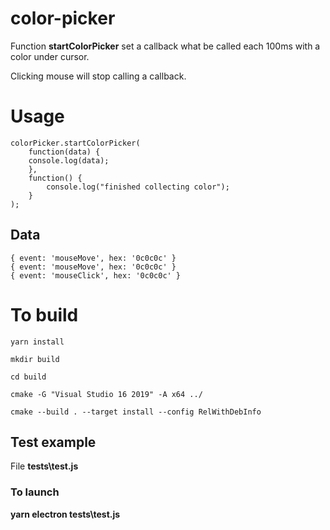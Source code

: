 
# color-picker

  

Function **startColorPicker** set a callback what be called each 100ms with a color under cursor.

Clicking mouse will stop calling a callback.

  

# Usage

    colorPicker.startColorPicker(
	    function(data) {
	    console.log(data);
	    },
	    function() {
		    console.log("finished collecting color");
	    }
    );

  

## Data
	
	{ event: 'mouseMove', hex: '0c0c0c' }
	{ event: 'mouseMove', hex: '0c0c0c' }
	{ event: 'mouseClick', hex: '0c0c0c' }

  

# To build

    yarn install
    
    mkdir build
    
    cd build
    
    cmake -G "Visual Studio 16 2019" -A x64 ../
    
    cmake --build . --target install --config RelWithDebInfo

  

## Test example

File **tests\test.js**

  

### To launch

**yarn electron tests\test.js**

